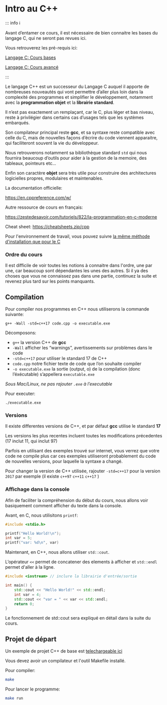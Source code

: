 # Intro au C++

::: info ℹ️

Avant d’entamer ce cours, il est nécessaire de bien connaitre les bases du langage C, qui ne seront pas revues ici.

Vous retrouverez les pré-requis ici:

[Langage C: Cours bases](../c-bases/langage-c.md)

[Langage C: Cours avancé](../c-avance/langage-c-avance.md)

:::

Le langage C++ est un successeur du Langage C auquel il apporte de nombreuses nouveautés qui vont permettre d’aller plus loin dans la complexité des programmes et simplifier le développement, notamment avec la **programmation objet** et la **librairie standard**.

Il n’est pas exactement un remplaçant, car le C, plus léger et bas niveau, reste à privilégier dans certains cas d’usages tels que les systèmes embarqués.

Son compilateur principal reste **gcc**, et sa syntaxe reste compatible avec celle du C, mais de nouvelles façons d’écrire du code viennent apparaitre, qui faciliteront souvent la vie du développeur.

Nous retrouverons notamment sa bibliothèque standard `std` qui nous fournira beaucoup d’outils pour aider à la gestion de la memoire, des tableaux, pointeurs etc…

Enfin son caractère **objet** sera très utile pour construire des architectures logicielles propres, modulaires et maintenables.

La documentation officielle:

https://en.cppreference.com/w/

Autre ressource de cours en français:

https://zestedesavoir.com/tutoriels/822/la-programmation-en-c-moderne

Cheat sheet:
https://cheatsheets.zip/cpp

Pour l'environnement de travail, vous pouvez suivre [la même méthode d'installation que pour le C](/cours/c-cpp/c-bases/langage-c#coder-localement)

### Ordre du cours

Il est difficile de voir toutes les notions à connaitre dans l'ordre, une par une, car beaucoup sont dépendantes les unes des autres. Si il ya des choses que vous ne connaissez pas dans une partie, continuez la suite et revenez plus tard sur les points manquants.

## Compilation

Pour compiler nos programmes en C++ nous utiliserons la commande suivante:

`g++ -Wall -std=c++17 code.cpp -o executable.exe`

Décomposons:

- `g++` la version C++ de **gcc**
- `-Wall` afficher les “warnings”, avertissements sur problèmes dans le code
- `-std=c++17` pour utiliser le standard 17 de C++
- `code.cpp` notre fichier texte de code que l’on souhaite compiler
- `-o executable.exe` la sortie (output, o) de la compilation (donc l’éxécutable) s’appellera `executable.exe`

_Sous Mac/Linux, ne pas rajouter `.exe` à l’executable_

Pour executer:

`./executable.exe`

### Versions

Il existe differentes versions de C++, et par défaut **gcc** utilise le standard **17**

Les versions les plus recentes incluent toutes les modifications précedentes (17 inclut 11, qui inclut 97)

Parfois en utilisant des exemples trouvé sur internet, vous verrez que votre code ne compile plus car ces exemples utiliseront probablement du code de nouvelles versions, pour laquelle la syntaxe a changé.

Pour changer la version de C++ utilisée, rajouter `-std=c++17` pour la version `2017` par exemple (il existe `c++97` `c++11` `c++17` )

### Affichage dans la console

Afin de faciliter la compréhension du début du cours, nous allons voir basiquement comment afficher du texte dans la console.

Avant, en C, nous utilisitons `printf`:

```c
#include <stdio.h>

printf("Hello World!\n");
int var = 5;
printf("var: %d\n", var)
```

Maintenant, en C++, nous allons utiliser `std::cout`.

L’opérateur `<<` permet de concatener des elements à afficher et `std::endl` permet d'aller à la ligne.

```cpp
#include <iostream> // inclure la librairie d'entrée/sortie

int main() {
    std::cout << "Hello World!" << std::endl;
    int var = 4;
    std::cout << "var = " << var << std::endl;
    return 0;
}
```

Le fonctionnement de std::cout sera expliqué en détail dans la suite du cours.

## Projet de départ

Un exemple de projet C++ de base est [telechargeable ici](./assets/cpp_base_project.zip)

Vous devez avoir un compilateur et l'outil Makefile installé.

Pour compiler:

```bash
make
```

Pour lancer le programme:

```bash
make run
```
